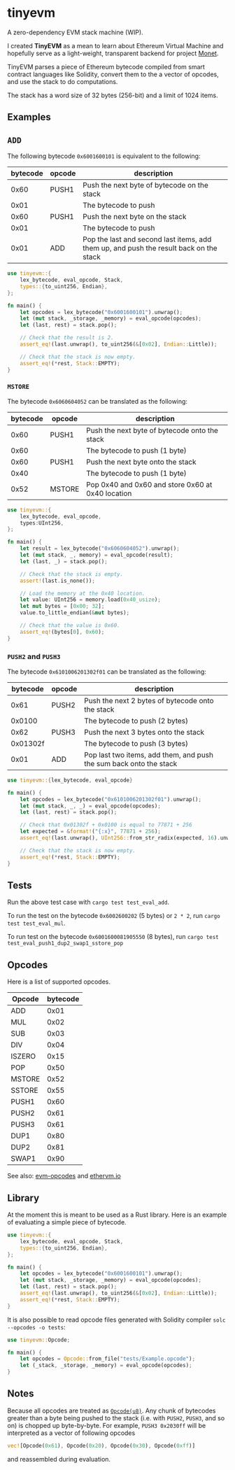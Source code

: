 # tinyevm

A zero-dependency EVM stack machine (WIP).

I created **TinyEVM** as a mean to learn about Ethereum Virtual Machine and hopefully serve as a light-weight, transparent backend for project [Monet](https://github.com/monetlang/monet). 

TinyEVM parses a piece of Ethereum bytecode compiled from smart contract languages like Solidity, convert them to the a vector of opcodes, and use the stack to do computations.

The stack has a word size of 32 bytes (256-bit) and a limit of 1024 items.

## Examples

## `ADD`

The following bytecode `0x6001600101` is equivalent to the following:

| bytecode |  opcode |                  description                  |
|----------|---------|-----------------------------------------------|
|   0x60   |  PUSH1  | Push the next byte of bytecode on the stack   |
|   0x01   |         | The bytecode to push                          |
|   0x60   |  PUSH1  | Push the next byte on the stack               |
|   0x01   |         | The bytecode to push                          |
|   0x01   |   ADD   | Pop the last and second last items, add them up, and push the result back on the stack |

```rust
use tinyevm::{
    lex_bytecode, eval_opcode, Stack,
    types::{to_uint256, Endian},
};

fn main() {
    let opcodes = lex_bytecode("0x6001600101").unwrap();
    let (mut stack, _storage, _memory) = eval_opcode(opcodes);
    let (last, rest) = stack.pop();

    // Check that the result is 2.
    assert_eq!(last.unwrap(), to_uint256(&[0x02], Endian::Little));

    // Check that the stack is now empty.
    assert_eq!(*rest, Stack::EMPTY);
}
```

### `MSTORE`

The bytecode `0x6060604052` can be translated as the following:

| bytecode |  opcode |                  description                  |
|----------|---------|-----------------------------------------------|
|   0x60   |  PUSH1  | Push the next byte of bytecode onto the stack |
|   0x60   |         | The bytecode to push (1 byte)                 |
|   0x60   |  PUSH1  | Push the next byte onto the stack             |
|   0x40   |         | The bytecode to push (1 byte)                 |
|   0x52   |  MSTORE | Pop 0x40 and 0x60 and store 0x60 at 0x40 location |

```rust
use tinyevm::{
    lex_bytecode, eval_opcode,
    types:UInt256,
};

fn main() {
    let result = lex_bytecode("0x6060604052").unwrap();
    let (mut stack, _, memory) = eval_opcode(result);
    let (last, _) = stack.pop();

    // Check that the stack is empty.
    assert!(last.is_none());

    // Load the memory at the 0x40 location.
    let value: UInt256 = memory.load(0x40_usize);
    let mut bytes = [0x00; 32];
    value.to_little_endian(&mut bytes);

    // Check that the value is 0x60.
    assert_eq!(bytes[0], 0x60);
}
```
### `PUSH2` and `PUSH3`

The bytecode `0x6101006201302f01` can be translated as the following:

| bytecode   |  opcode |                  description                     |
|------------|---------|--------------------------------------------------|
|   0x61     |  PUSH2  | Push the next 2 bytes of bytecode onto the stack |
|   0x0100   |         | The bytecode to push (2 bytes)                   |
|   0x62     |  PUSH3  | Push the next 3 bytes onto the stack             |
|   0x01302f |         | The bytecode to push (3 bytes)                   |
|   0x01     |  ADD    | Pop last two items, add them, and push the sum back onto the stack |

```rust
use tinyevm::{lex_bytecode, eval_opcode}

fn main() {
    let opcodes = lex_bytecode("0x6101006201302f01").unwrap();
    let (mut stack, _, _) = eval_opcode(opcodes);
    let (last, rest) = stack.pop();

    // Check that 0x01302f + 0x0100 is equal to 77871 + 256
    let expected = &format!("{:x}", 77871 + 256);
    assert_eq!(last.unwrap(), UInt256::from_str_radix(expected, 16).unwrap());

    // Check that the stack is now empty.
    assert_eq!(*rest, Stack::EMPTY);
}
```

## Tests

Run the above test case with `cargo test test_eval_add`.

To run the test on the bytecode `0x6002600202` (5 bytes) or `2 * 2`, run `cargo test test_eval_mul`.

To run test on the bytecode `0x6001600081905550` (8 bytes), run `cargo test test_eval_push1_dup2_swap1_sstore_pop`

## Opcodes

Here is a list of supported opcodes.

| Opcode | bytecode |
|--------|----------|
| ADD    | 0x01     |
| MUL    | 0x02     |
| SUB    | 0x03     |
| DIV    | 0x04     |
| ISZERO | 0x15     |
| POP    | 0x50     |
| MSTORE | 0x52     |
| SSTORE | 0x55     |
| PUSH1  | 0x60     |
| PUSH2  | 0x61     |
| PUSH3  | 0x61     |
| DUP1   | 0x80     |
| DUP2   | 0x81     |
| SWAP1  | 0x90     |

See also: [evm-opcodes](https://github.com/crytic/evm-opcodes) and [ethervm.io](https://ethervm.io/)

## Library

At the moment this is meant to be used as a Rust library. Here is an example of evaluating a simple piece of bytecode.

```rust
use tinyevm::{
    lex_bytecode, eval_opcode, Stack,
    types::{to_uint256, Endian},
};

fn main() {
    let opcodes = lex_bytecode("0x6001600101").unwrap();
    let (mut stack, _storage, _memory) = eval_opcode(opcodes);
    let (last, rest) = stack.pop();
    assert_eq!(last.unwrap(), to_uint256(&[0x02], Endian::Little));
    assert_eq!(*rest, Stack::EMPTY);
}
```

It is also possible to read opcode files generated with Solidity compiler `solc --opcodes -o tests`:

```rust
use tinyevm::Opcode;

fn main() {
    let opcodes = Opcode::from_file("tests/Example.opcode");
    let (_stack, _storage, _memory) = eval_opcode(opcodes);
}
```

## Notes

Because all opcodes are treated as [`Opcode(u8)`](./opcode.rs). Any chunk of bytecodes greater than a byte being pushed to the stack (i.e. with `PUSH2`, `PUSH3`, and so on) is chopped up byte-by-byte. For example, `PUSH3 0x2030ff` will be interpreted as a vector of following opcodes

```rust
vec![Opcode(0x61), Opcode(0x20), Opcode(0x30), Opcode(0xff)]
```

and reassembled during evaluation.